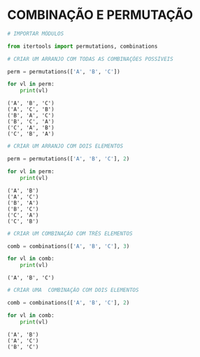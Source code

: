 
# COMBINAÇÃO E PERMUTAÇÃO


```python
# IMPORTAR MÓDULOS

from itertools import permutations, combinations
```


```python
# CRIAR UM ARRANJO COM TODAS AS COMBINAÇÕES POSSÍVEIS

perm = permutations(['A', 'B', 'C'])

for vl in perm:
    print(vl)
```

```
('A', 'B', 'C')
('A', 'C', 'B')
('B', 'A', 'C')
('B', 'C', 'A')
('C', 'A', 'B')
('C', 'B', 'A')
```


```python
# CRIAR UM ARRANJO COM DOIS ELEMENTOS

perm = permutations(['A', 'B', 'C'], 2)

for vl in perm:
    print(vl)
```

```
('A', 'B')
('A', 'C')
('B', 'A')
('B', 'C')
('C', 'A')
('C', 'B')
```


```python
# CRIAR UM COMBINAÇÃO COM TRÊS ELEMENTOS

comb = combinations(['A', 'B', 'C'], 3)

for vl in comb:
    print(vl)
```

```
('A', 'B', 'C')
```


```python
# CRIAR UMA  COMBINAÇÃO COM DOIS ELEMENTOS

comb = combinations(['A', 'B', 'C'], 2)

for vl in comb:
    print(vl)
```

```
('A', 'B')
('A', 'C')
('B', 'C')
```

